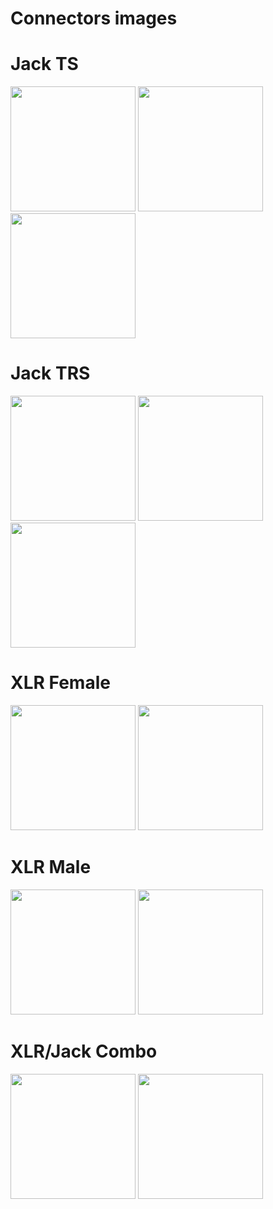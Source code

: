 Connectors images
============

Jack TS
=======
<img src="https://github.com/Velitch/prova/blob/master/Disegni%20audio/Connectors/connector_jack_ts.jpg" width="200">
<img src="https://github.com/Velitch/prova/blob/master/Disegni%20audio/Connectors/input_jack_ts.jpg" width="200">
<img src="https://github.com/Velitch/prova/blob/master/Disegni%20audio/Connectors/jack_ts.jpg" width="200">

Jack TRS
=======
<img src="https://github.com/Velitch/prova/blob/master/Disegni%20audio/Connectors/connector_jack_trs.jpg" width="200">
<img src="https://github.com/Velitch/prova/blob/master/Disegni%20audio/Connectors/input_jack_trs.jpg" width="200">
<img src="https://github.com/Velitch/prova/blob/master/Disegni%20audio/Connectors/jack_trs.jpg" width="200">

XLR Female
=======
<img src="https://github.com/Velitch/prova/blob/master/Disegni%20audio/Connectors/connector_xlr_f.jpg" width="200">

<img src="https://github.com/DavideTedesco/prova/blob/master/Disegni%20audio/Connectors/c_xlr_f.jpg" width="200">

XLR Male
=======
<img src="https://github.com/Velitch/prova/blob/master/Disegni%20audio/Connectors/connector_xlr_m.jpg" width="200">

<img src="https://github.com/DavideTedesco/prova/blob/master/Disegni%20audio/Connectors/c_xlr_m.jpg" width="200">

XLR/Jack Combo
=======

<img src="https://github.com/DavideTedesco/prova/blob/master/Disegni%20audio/Connectors/connector_xlr_combo.jpg" width="200">

<img src="https://github.com/DavideTedesco/prova/blob/master/Disegni%20audio/Connectors/c_xlr_combo.jpg" width="200">

